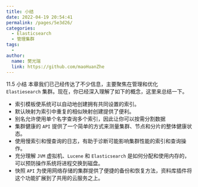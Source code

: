 ```yaml
---
title: 小结
date: 2022-04-19 20:54:41
permalink: /pages/5e3d26/
categories:
  - Elasticsearch
  - 管理集群
tags:
  - 
author: 
  name: 樊光瑞
  link: https://github.com/maoHuanZhe
---
```

11.5 小结
本章我们已己经传达了不少信息，主要聚焦在管理和优化 `Elastiesearch` 集群。现在，你已经深入理解了如下的概念，这里来总结一下。
- 索引模板使系统可以自动地创建拥有共同设置的索引。
- 默认映射为索引中重复的相似映射创建提供了便利。
- 别名允许使用单个名字查询多个索引，因此让你可以按需分割数据
- 集群健康的 `API` 提供了一个简单的方式来测量集群、节点和分片的整体健康状态。
- 使用慢索引和慢查询的日志，有助于诊断可能影响集群性能的索引和查询操作。
- 充分理解 `JVM` 虚拟机、`Lucene` 和 `Elasticsearch` 是如何分配和使用内存的，可以预防操作系统将进程交换到磁盘。
- 快照 `API` 为使用网络存储的集群提供了便捷的备份和恢复方法，资料库插件将这个功能扩展到了共用的云服务之上。